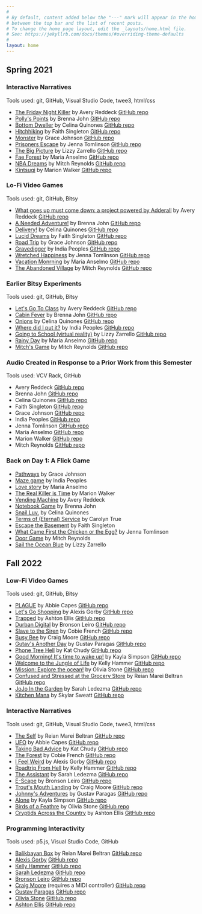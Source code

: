 ```yaml
---
#
# By default, content added below the "---" mark will appear in the home page
# between the top bar and the list of recent posts.
# To change the home page layout, edit the _layouts/home.html file.
# See: https://jekyllrb.com/docs/themes/#overriding-theme-defaults
#
layout: home
---
```


## Spring 2021

### Interactive Narratives

Tools used: git, GitHub, Visual Studio Code, twee3, html/css

* [The Friday Night Killer](https://fsudigitalmedia.github.io/interactive-narrative-aeredd/) by Avery Reddeck [GitHub repo](https://github.com/FSUdigitalmedia/interactive-narrative-aeredd)
* [Polly's Points](https://myweb.fsu.edu/baj16e/assets/) by Brenna John [GitHub repo](https://github.com/FSUdigitalmedia/interactive-narrative-brennabrash)
* [Bottom Dweller](https://fsudigitalmedia.github.io/interactive-narrative-c3li/) by Celina Quinones [GitHub repo](https://github.com/FSUdigitalmedia/interactive-narrative-c3li)
* [Hitchhiking](https://fsudigitalmedia.github.io/interactive-narrative-faithmarie1616/) by Faith Singleton [GitHub repo](https://github.com/FSUdigitalmedia/interactive-narrative-faithmarie1616)
* [Monster](https://fsudigitalmedia.github.io/interactive-narrative-GraceJohnson813/) by Grace Johnson [GitHub repo](https://github.com/FSUdigitalmedia/interactive-narrative-GraceJohnson813)
* [Prisoners Escape](https://fsudigitalmedia.github.io/interactive-narrative-jmt18b/) by Jenna Tomlinson [GitHub repo](https://github.com/FSUdigitalmedia/interactive-narrative-jmt18b)
* [The Big Picture](https://fsudigitalmedia.github.io/interactive-narrative-lizzyzarrello/) by Lizzy Zarrello [GitHub repo](https://github.com/FSUdigitalmedia/interactive-narrative-lizzyzarrello)
* [Fae Forest](https://fsudigitalmedia.github.io/interactive-narrative-MariaRose913/) by Maria Anselmo [GitHub repo](https://github.com/FSUdigitalmedia/interactive-narrative-MariaRose913)
* [NBA Dreams](https://mitchreynolds.github.io/) by Mitch Reynolds [GitHub repo](https://github.com/FSUdigitalmedia/interactive-narrative-mitchreynolds)
* [Kintsugi](https://fsudigitalmedia.github.io/interactive-narrative-Walkerm0927/) by Marion Walker [GitHub repo](https://github.com/FSUdigitalmedia/interactive-narrative-Walkerm0927)

### Lo-Fi Video Games

Tools used: git, GitHub, Bitsy

* [What goes up must come down: a project powered by Adderall](https://fsudigitalmedia.github.io/bitsy-project-aeredd/) by Avery Reddeck [GitHub repo](https://github.com/FSUdigitalmedia/bitsy-project-aeredd)
* [A Needed Adventure!](https://myweb.fsu.edu/baj16e/a_needed_adventure.html) by Brenna John [GitHub repo](https://github.com/FSUdigitalmedia/bitsy-project-brennabrash)
* [Delivery!](https://fsudigitalmedia.github.io/bitsy-project-c3li/) by Celina Quinones [GitHub repo](https://github.com/FSUdigitalmedia/bitsy-project-c3li)
* [Lucid Dreams](https://fsudigitalmedia.github.io/bitsy-project-faithmarie1616/) by Faith Singleton [GitHub repo](https://github.com/FSUdigitalmedia/bitsy-project-faithmarie1616)
* [Road Trip](https://fsudigitalmedia.github.io/bitsy-project-GraceJohnson813/) by Grace Johnson [GitHub repo](https://github.com/FSUdigitalmedia/bitsy-project-GraceJohnson813)
* [Gravedigger](https://fsudigitalmedia.github.io/bitsy-project-Indiap818/) by India Peoples [GitHub repo](https://github.com/FSUdigitalmedia/bitsy-project-Indiap818)
* [Wretched Happiness](https://fsudigitalmedia.github.io/bitsy-project-jmt18b/) by Jenna Tomlinson [GitHub repo](https://github.com/FSUdigitalmedia/bitsy-project-jmt18b)
* [Vacation Monrning](https://fsudigitalmedia.github.io/bitsy-project-MariaRose913/) by Maria Anselmo [GitHub repo](https://github.com/FSUdigitalmedia/bitsy-project-MariaRose913)
* [The Abandoned Village](https://fsudigitalmedia.github.io/bitsy-project-mitchreynolds/) by Mitch Reynolds [GitHub repo](https://github.com/FSUdigitalmedia/bitsy-project-mitchreynolds)

### Earlier Bitsy Experiments

Tools used: git, GitHub, Bitsy

* [Let's Go To Class](https://fsudigitalmedia.github.io/tiny-bitsy-game-aeredd/) by Avery Reddeck [GitHub repo](https://github.com/FSUdigitalmedia/tiny-bitsy-game-aeredd)
* [Cabin Fever](https://myweb.fsu.edu/baj16e/cabin%20fever%20-%20bitsy%20game/cabin_fever.html) by Brenna John [GitHub repo](https://github.com/FSUdigitalmedia/tiny-bitsy-game-brennabrash)
* [Onions](https://fsudigitalmedia.github.io/tiny-bitsy-game-c3li/) by Celina Quinones [GitHub repo](https://github.com/FSUdigitalmedia/tiny-bitsy-game-c3li)
* [Where did I put it?](https://fsudigitalmedia.github.io/tiny-bitsy-game-Indiap818/) by India Peoples [GitHub repo](https://github.com/FSUdigitalmedia/tiny-bitsy-game-Indiap818)
* [Going to School (virtual reality)](https://fsudigitalmedia.github.io/tiny-bitsy-game-lizzyzarrello/) by Lizzy Zarrello [GitHub repo](https://github.com/FSUdigitalmedia/tiny-bitsy-game-lizzyzarrello)
* [Rainy Day](https://fsudigitalmedia.github.io/tiny-bitsy-game-MariaRose913/) by Maria Anselmo [GitHub repo](https://github.com/FSUdigitalmedia/tiny-bitsy-game-MariaRose913)
* [Mitch's Game](https://fsudigitalmedia.github.io/tiny-bitsy-game-mitchreynolds/) by Mitch Reynolds [GitHub repo](https://github.com/FSUdigitalmedia/tiny-bitsy-game-mitchreynolds)

### Audio Created in Response to a Prior Work from this Semester

Tools used: VCV Rack, GitHub

* Avery Reddeck [GitHub repo](https://github.com/FSUdigitalmedia/final-sound-project-aeredd)
* Brenna John [GitHub repo](https://github.com/FSUdigitalmedia/final-sound-project-brennabrash)
* Celina Quinones [GitHub repo](https://github.com/FSUdigitalmedia/final-sound-project-c3li)
* Faith Singleton [GitHub repo](https://github.com/FSUdigitalmedia/final-sound-project-faithmarie1616)
* Grace Johnson [GitHub repo](https://github.com/FSUdigitalmedia/final-sound-project-GraceJohnson813)
* India Peoples [GitHub repo](https://github.com/FSUdigitalmedia/final-sound-project-Indiap818)
* Jenna Tomlinson [GitHub repo](https://github.com/FSUdigitalmedia/final-sound-project-jmt18b)
* Maria Anselmo [GitHub repo](https://github.com/FSUdigitalmedia/final-sound-project-MariaRose913)
* Marion Walker [GitHub repo](https://github.com/FSUdigitalmedia/final-sound-project-Walkerm0927)
* Mitch Reynolds [GitHub repo](https://github.com/FSUdigitalmedia/final-sound-project-mitchreynolds)

### Back on Day 1: A Flick Game

* [Pathways](https://www.flickgame.org/play.html?p=d576a431238b088544db437d9ee99c76) by Grace Johnson
* [Maze game](https://www.flickgame.org/play.html?p=cd77608b50bf5ad2a68da824d74e7bf4) by India Peoples
* [Love story](https://www.flickgame.org/play.html?p=05446ce4170180e4b9abaf546def2578) by Maria Anselmo
* [The Real Killer is Time](https://www.flickgame.org/play.html?p=ad161db007f99f637e47b87f22550219) by Marion Walker
* [Vending Machine](https://www.flickgame.org/play.html?p=3bed210483d5b4aba5ca5cb8260a36fb) by Avery Reddeck
* [Notebook Game](https://www.flickgame.org/play.html?p=13d5bbf3e92e08314b1e5ddca88f17bc) by Brenna John
* [Snail Luv.](https://www.flickgame.org/play.html?p=d18581dab5fee494f4dcff1902fd8366) by Celina Quinones
* [Terms of (Eternal) Service](https://www.flickgame.org/play.html?p=f0a9cf73671408d12c215d2ba8327de7) by Carolyn True
* [Escape the Basement](https://www.flickgame.org/play.html?p=6a2f8d12c0a50e2bb5a6623c3bf7e174) by Faith Singleton
* [What Came First the Chicken or the Egg?](https://www.flickgame.org/play.html?p=1fca5ded4d9295e24df87f6b4dec886b) by Jenna Tomlinson
* [Door Game](https://www.flickgame.org/play.html?p=cfe976417212b1cdfc06535d920a249e) by Mitch Reynolds
* [Sail the Ocean Blue](https://www.flickgame.org/play.html?p=6a5819945417810f4db6c738e8740249) by Lizzy Zarrello

## Fall 2022

### Low-Fi Video Games

Tools used: git, GitHub, Bitsy

* [PLAGUE](https://fsudigitalmedia.github.io/bitsygames/abbie_plague.html) by Abbie Capes [GitHub repo](https://github.com/abbiecapes/PLAGUE)
* [Let's Go Shopping](https://fsudigitalmedia.github.io/bitsygames/alexis_shopping.html) by Alexis Gorby [GitHub repo](https://github.com/alexiscgorby/let-s_go_shopping)
* [Trapped](https://fsudigitalmedia.github.io/bitsygames/ashton_trapped.html) by Ashton Ellis [GitHub repo](https://github.com/ashtonellis/Trapped)
* [Durban Digital](https://fsudigitalmedia.github.io/bitsygames/bronson_durban.html) by Bronson Leiro [GitHub repo](https://github.com/Onaik/dookibe)
* [Slave to the Siren](https://fsudigitalmedia.github.io/bitsygames/cobie_slavetothesiren.html) by Cobie French [GitHub repo](https://github.com/cobieheath/SlavetotheSiren)
* [Busy Bee](https://fsudigitalmedia.github.io/bitsygames/craig_busybee.html) by Craig Moore [GitHub repo](https://github.com/CraigMoore3/Busy-Bee)
* [Gutav's Another Day](https://fsudigitalmedia.github.io/bitsygames/gustav_anotherday.html) by Gustav Paragas [GitHub repo](https://github.com/gparagas4/gusanotherday-)
* [Phone Tree Hell](https://fsudigitalmedia.github.io/bitsygames/kat_phonetree.html) by Kat Chudy [GitHub repo](https://github.com/kec21/PhoneTreeHell)
* [Good Morning! It's time to wake up!](https://fsudigitalmedia.github.io/bitsygames/kayla_goodmorning.html) by Kayla Simpson [GitHub repo](https://github.com/kns21a/GoodMorning)
* [Welcome to the Jungle of Life](https://fsudigitalmedia.github.io/bitsygames/kelly_jungleoflife.html) by Kelly Hammer [GitHub repo](https://github.com/kah19k/Welcome-to-the-Jungle-of-Life)
* [Mission: Explore the ocean!](https://fsudigitalmedia.github.io/bitsygames/olivia_ocean.html) by Olivia Stone [GitHub repo](https://github.com/Nonexistent-unicorn/Explore-the-ocean)
* [Confused and Stressed at the Grocery Store](https://fsudigitalmedia.github.io/bitsygames/reian_grocery.html) by Reian Marei Beltran [GitHub repo](https://github.com/reianb/ConfusedStressedatGrocery)
* [JoJo In the Garden](https://fsudigitalmedia.github.io/bitsygames/sarah_jojointhegarden.html) by Sarah Ledezma [GitHub repo](https://github.com/sarahlede/jojointhegarden)
* [Kitchen Mana](https://fsudigitalmedia.github.io/bitsygames/skylar_kitchen.html) by Skylar Sweatt [GitHub repo](https://github.com/skyydarlene/kitchen-mana)

### Interactive Narratives

Tools used: git, GitHub, Visual Studio Code, twee3, html/css

* [The Self](https://reianb.github.io/theself/) by Reian Marei Beltran [GitHub repo](https://github.com/reianb/theself)
* [UFO](https://abbiecapes.github.io/ufo/) by Abbie Capes [GitHub repo](https://github.com/abbiecapes/ufo)
* [Taking Bad Advice](https://kec21.github.io/bad-advice/) by Kat Chudy [GitHub repo](https://github.com/kec21/bad-advice)
* [The Forest](https://cobieheath.github.io/3minstory/) by Cobie French [GitHub repo](https://github.com/cobieheath/3minstory)
* [I Feel Weird](https://alexiscgorby.github.io/ifeelweirdstory/) by Alexis Gorby [GitHub repo](https://github.com/alexiscgorby/ifeelweirdstory)
* [Roadtrip From Hell](https://kah19k.github.io/Roadtrip-from-Hell/) by Kelly Hammer [GitHub repo](https://github.com/kah19k/Roadtrip-from-Hell)
* [The Assistant](https://sarahlede.github.io/3minstor/) by Sarah Ledezma [GitHub repo](https://github.com/sarahlede/3minstor)
* [E-Scape](https://onaik.github.io/Interactaritive-/) by Bronson Leiro [GitHub repo](https://github.com/onaik/Interactaritive-)
* [Trout's Mouth Landing](https://craigmoore3.github.io/trouts-mouth-landing/) by Craig Moore [GitHub repo](https://github.com/craigmoore3/trouts-mouth-landing)
* [Johnny's Adventures](https://gparagas4.github.io/3mstory/) by Gustav Paragas [GitHub repo](https://github.com/gparagas4/3mstory)
* [Alone](https://kns21a.github.io/Alone-3minute-story/) by Kayla Simpson [GitHub repo](https://github.com/kns21a/Alone-3minute-story)
* [Birds of a Feathre](https://nonexistent-unicorn.github.io/3minstory/) by Olivia Stone [GitHub repo](https://github.com/nonexistent-unicorn/3minstory)
* [Cryptids Across the Country](https://ashtonellis.github.io/narrative/) by Ashton Ellis [GitHub repo](https://github.com/ashtonellis/narrative)

### Programming Interactivity

Tools used: p5.js, Visual Studio Code, GitHub

* [Balikbayan Box](https://reianb.github.io/balikbayanbox/) by Reian Marei Beltran [GitHub repo](https://github.com/reianb/balikbayanbox)
* [Alexis Gorby](https://alexiscgorby.github.io/project3/) [GitHub repo](https://github.com/alexiscgorby/project3)
* [Kelly Hammer](https://kah19k.github.io/Animation-intereactive-Project/) [GitHub repo](https://github.com/kah19k/Animation-intereactive-Project)
* [Sarah Ledezma](https://sarahlede.github.io/TweenBreathe/) [GitHub repo](https://github.com/sarahlede/TweenBreathe)
* [Bronson Leiro](https://onaik.github.io/Sin-Wave-Interface-repo/) [GitHub repo](https://github.com/Onaik/Sin-Wave-Interface-repo)
* [Craig Moore](https://craigmoore3.github.io/Proj3/) (requires a MIDI controller) [GitHub repo](https://github.com/craigmoore3/Proj3)
* [Gustav Paragas](https://gparagas4.github.io/p5rsproject/) [GitHub repo](https://github.com/gparagas4/p5rsproject)
* [Olivia Stone](https://nonexistent-unicorn.github.io/Project3/) [GitHub repo](https://github.com/nonexistent-unicorn/Project3)
* [Ashton Ellis](https://ashtonellis.github.io/proj3/) [GitHub repo](https://github.com/ashtonellis/proj3)
